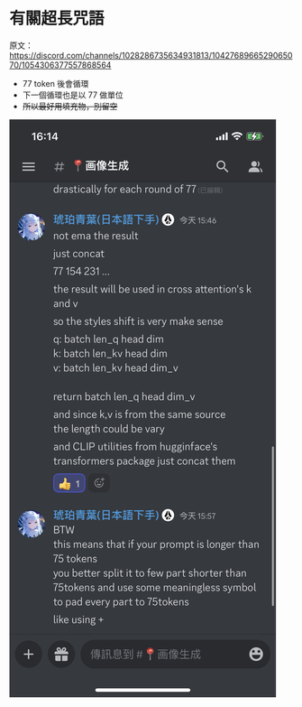 # 有關超長咒語 #

原文：https://discord.com/channels/1028286735634931813/1042768966529065070/1054306377557868564

- 77 token 後會循環
- 下一個循環也是以 77 做單位
- ~~所以最好用填充物，別留空~~

![img/IMG_6384.png](img/IMG_6384.png)
